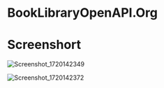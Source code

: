# BookLibraryOpenAPI.Org
# Screenshort

![Screenshot_1720142349](https://github.com/PisethPT/.NetMAUIBookLibraryOpenAPI.Org/assets/141244421/b80db375-6483-48a1-8f08-fa67bde128a3)

![Screenshot_1720142372](https://github.com/PisethPT/.NetMAUIBookLibraryOpenAPI.Org/assets/141244421/dccded71-2220-4606-8744-7972640fc5b2)
